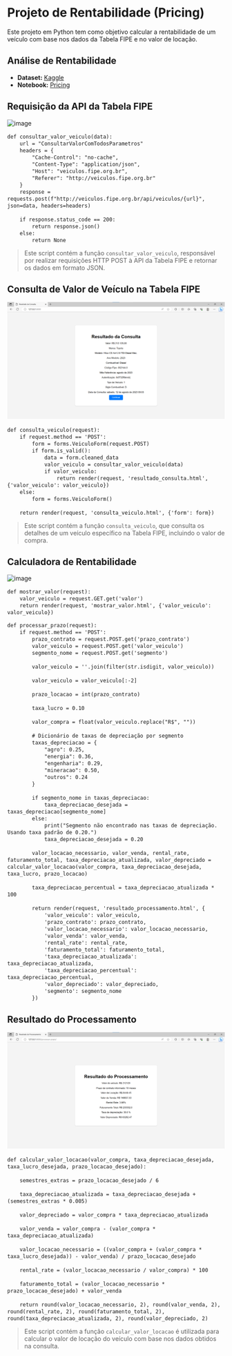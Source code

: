 # Projeto de Rentabilidade (Pricing)
Este projeto em Python tem como objetivo calcular a rentabilidade de um veículo com base nos dados da Tabela FIPE e no valor de locação.

## Análise de Rentabilidade
- **Dataset:** [Kaggle](https://www.kaggle.com/datasets/yuremartins/car-rental-data)
- **Notebook:** [Pricing](https://www.kaggle.com/code/yuremartins/pricing)

## Requisição da API da Tabela FIPE

![image](https://github.com/yuremartins/Projeto-de-Rentabilidade-Pricing/blob/main/notebooks/PrtSc/Consulta%20de%20Ve%C3%ADculo.png?raw=true)

```
def consultar_valor_veiculo(data):
    url = "ConsultarValorComTodosParametros"
    headers = {
        "Cache-Control": "no-cache",
        "Content-Type": "application/json",
        "Host": "veiculos.fipe.org.br",
        "Referer": "http://veiculos.fipe.org.br"
    }
    response = requests.post(f"http://veiculos.fipe.org.br/api/veiculos/{url}", json=data, headers=headers)
    
    if response.status_code == 200:
        return response.json()
    else:
        return None
```

 > Este script contém a função `consultar_valor_veiculo`, responsável por realizar requisições HTTP POST à API da Tabela FIPE e retornar os dados em formato JSON.

## Consulta de Valor de Veículo na Tabela FIPE

![image](https://github.com/yuremartins/Projeto-de-Rentabilidade-Pricing/blob/main/notebooks/PrtSc/Resultado%20da%20Consulta.png?raw=true)

````
def consulta_veiculo(request):
    if request.method == 'POST':
        form = forms.VeiculoForm(request.POST)
        if form.is_valid():
            data = form.cleaned_data
            valor_veiculo = consultar_valor_veiculo(data)
            if valor_veiculo:
                return render(request, 'resultado_consulta.html', {'valor_veiculo': valor_veiculo})
    else:
        form = forms.VeiculoForm()
    
    return render(request, 'consulta_veiculo.html', {'form': form})
````
> Este script contém a função `consulta_veiculo`, que consulta os detalhes de um veículo específico na Tabela FIPE, incluindo o valor de compra.

## Calculadora de Rentabilidade

![image](https://github.com/yuremartins/Projeto-de-Rentabilidade-Pricing/blob/main/notebooks/PrtSc/Valor%20do%20Ve%C3%ADculo.png?raw=true)

````
def mostrar_valor(request):
    valor_veiculo = request.GET.get('valor')
    return render(request, 'mostrar_valor.html', {'valor_veiculo': valor_veiculo})
````

````
def processar_prazo(request):
    if request.method == 'POST':
        prazo_contrato = request.POST.get('prazo_contrato')
        valor_veiculo = request.POST.get('valor_veiculo')
        segmento_nome = request.POST.get('segmento') 
        
        valor_veiculo = ''.join(filter(str.isdigit, valor_veiculo))

        valor_veiculo = valor_veiculo[:-2]

        prazo_locacao = int(prazo_contrato)

        taxa_lucro = 0.10

        valor_compra = float(valor_veiculo.replace("R$", ""))

        # Dicionário de taxas de depreciação por segmento
        taxas_depreciacao = {
            "agro": 0.25,
            "energia": 0.36,
            "engenharia": 0.29,
            "mineracao": 0.50,
            "outros": 0.24
        }

        if segmento_nome in taxas_depreciacao:
            taxa_depreciacao_desejada = taxas_depreciacao[segmento_nome]
        else:
            print("Segmento não encontrado nas taxas de depreciação. Usando taxa padrão de 0.20.")
            taxa_depreciacao_desejada = 0.20

        valor_locacao_necessario, valor_venda, rental_rate, faturamento_total, taxa_depreciacao_atualizada, valor_depreciado = calcular_valor_locacao(valor_compra, taxa_depreciacao_desejada, taxa_lucro, prazo_locacao)

        taxa_depreciacao_percentual = taxa_depreciacao_atualizada * 100

        return render(request, 'resultado_processamento.html', {
            'valor_veiculo': valor_veiculo,
            'prazo_contrato': prazo_contrato,
            'valor_locacao_necessario': valor_locacao_necessario,
            'valor_venda': valor_venda,
            'rental_rate': rental_rate,
            'faturamento_total': faturamento_total,
            'taxa_depreciacao_atualizada': taxa_depreciacao_atualizada,
            'taxa_depreciacao_percentual': taxa_depreciacao_percentual,
            'valor_depreciado': valor_depreciado,
            'segmento': segmento_nome
        })
````
## Resultado do Processamento

![image](https://github.com/yuremartins/Projeto-de-Rentabilidade-Pricing/blob/main/notebooks/PrtSc/Resultado%20do%20Processamento.png?raw=true)

````
def calcular_valor_locacao(valor_compra, taxa_depreciacao_desejada, taxa_lucro_desejada, prazo_locacao_desejado):
    
    semestres_extras = prazo_locacao_desejado / 6

    taxa_depreciacao_atualizada = taxa_depreciacao_desejada + (semestres_extras * 0.005)

    valor_depreciado = valor_compra * taxa_depreciacao_atualizada

    valor_venda = valor_compra - (valor_compra * taxa_depreciacao_atualizada)

    valor_locacao_necessario = ((valor_compra + (valor_compra * taxa_lucro_desejada)) - valor_venda) / prazo_locacao_desejado

    rental_rate = (valor_locacao_necessario / valor_compra) * 100

    faturamento_total = (valor_locacao_necessario * prazo_locacao_desejado) + valor_venda

    return round(valor_locacao_necessario, 2), round(valor_venda, 2), round(rental_rate, 2), round(faturamento_total, 2), round(taxa_depreciacao_atualizada, 2), round(valor_depreciado, 2)

````
> Este script contém a função `calcular_valor_locacao` é utilizada para calcular o valor de locação do veículo com base nos dados obtidos na consulta.
